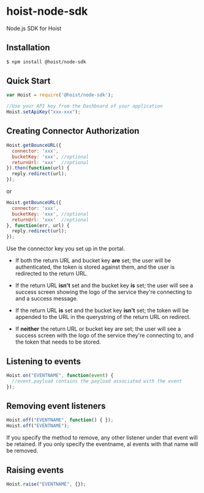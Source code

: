 # hoist-node-sdk
Node.js SDK for Hoist

## Installation

```bash
$ npm install @hoist/node-sdk
```

## Quick Start
```js
var Hoist = require('@hoist/node-sdk');

//Use your API key from the Dashboard of your application
Hoist.setApiKey("xxx-xxx");
```

## Creating Connector Authorization
```js
Hoist.getBounceURL({
  connector: 'xxx',    
  bucketKey: 'xxx', //optional 
  returnUrl: 'xxx'  //optional
}).then(function(url) {
  reply.redirect(url);
});
```
or
```js
Hoist.getBounceURL({
  connector: 'xxx',    
  bucketKey: 'xxx', //optional 
  returnUrl: 'xxx'  //optional
}, function(err, url) {
  reply.redirect(url);
});
```
Use the connector key you set up in the portal. 

- If both the return URL and bucket key **are** set; the user will be authenticated, the token is stored against them, and the user is redirected to the return URL. 

- If the return URL **isn't** set and the bucket key **is** set; the user will see a success screen showing the logo of the service they're connecting to and a success message.

- If the return URL **is** set and the bucket key **isn't** set; the token will be appended to the URL in the querystring of the return URL on redirect.

- If **neither** the return URL or bucket key are set; the user will see a success screen with the logo of the service they're connecting to, and the token that needs to be stored.  

## Listening to events
```js
Hoist.on("EVENTNAME", function(event) {
  //event.payload contains the payload associated with the event
});
```

## Removing event listeners
```js 
Hoist.off("EVENTNAME", function() { });
Hoist.off("EVENTNAME");
```
If you specify the method to remove, any other listener under that event will be retained. If you only specify the eventname, al events with that name will be removed.

## Raising events
```js
Hoist.raise("EVENTNAME", {});
```
